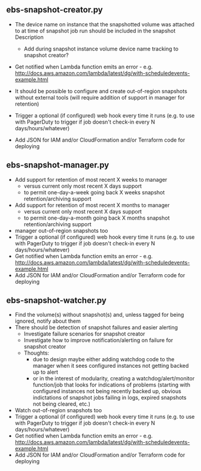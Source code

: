 ## ebs-snapshot-creator.py

- The device name on instance that the snapshotted volume was attached to at time of snapshot job run should be included in the snapshot Description
  - Add during snapshot instance volume device name tracking to snapshot creator?

- Get notified when Lambda function emits an error - e.g. http://docs.aws.amazon.com/lambda/latest/dg/with-scheduledevents-example.html

- It should be possible to configure and create out-of-region snapshots without external tools (will require addition of support in manager for retention)

- Trigger a optional (if configured) web hook every time it runs (e.g. to use with PagerDuty to trigger if job doesn't check-in every N days/hours/whatever)
- Add JSON for IAM and/or CloudFormation and/or Terraform code for deploying

## ebs-snapshot-manager.py

- Add support for retention of most recent X weeks to manager 
  - versus current only most recent X days support
  - to permit one-day-a-week going back X weeks snapshot retention/archiving support
- Add support for retention of most recent X months to manager
  - versus current only most recent X days support
  - to permit one-day-a-month going back X months snapshot retention/archiving support
- manager out-of-region snapshots too
- Trigger a optional (if configured) web hook every time it runs (e.g. to use with PagerDuty to trigger if job doesn't check-in every N days/hours/whatever)
- Get notified when Lambda function emits an error - e.g. http://docs.aws.amazon.com/lambda/latest/dg/with-scheduledevents-example.html
- Add JSON for IAM and/or CloudFormation and/or Terraform code for deploying

## ebs-snapshot-watcher.py

- Find the volume(s) without snapshot(s) and, unless tagged for being ignored, notify about them
- There should be detection of snapshot failures and easier alerting
  - Investigate failure scenarios for snapshot creator
  - Investigate how to improve notification/alerting on failure for snapshot creator
  - Thoughts:
    - due to design maybe either adding watchdog code to the manager when it sees configured instances not getting backed up to alert
    - or in the interest of modularity, creating a watchdog/alert/monitor function/job that looks for indications of problems (starting
      with configured instances not being recently backed up, obvious indictations of snapshot jobs failing in logs, expired snapshots 
      not being cleared, etc.)
- Watch out-of-region snapshots too
- Trigger a optional (if configured) web hook every time it runs (e.g. to use with PagerDuty to trigger if job doesn't check-in every N days/hours/whatever)
- Get notified when Lambda function emits an error - e.g. http://docs.aws.amazon.com/lambda/latest/dg/with-scheduledevents-example.html
- Add JSON for IAM and/or CloudFormation and/or Terraform code for deploying
